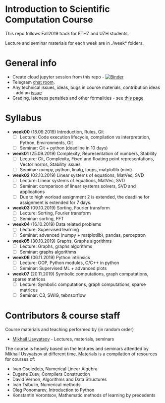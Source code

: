 # Introduction to Scientific Computation Course

This repo follows Fall2019 track for ETHZ and UZH students.

Lecture and seminar materials for each week are in ./week* folders.

# General info
* Create cloud jupyter session from this repo - [![Binder](https://mybinder.org/badge.svg)](https://mybinder.org/v2/gh/Aelphy/ISC2019/fall2019)
* Telegram [chat room](https://t.me/iscfall19).
* Any technical issues, ideas, bugs in course materials, contribution ideas - add an [issue](https://github.com/Aelphy/ISC2019/issues)
* Grading, lateness penalties and other formalities - see [this page](https://github.com/Aelphy/ISC2019/wiki/Homeworks-and-grading-(ETHZ-and-UZH))


# Syllabus
- __week00__ (18.09.2019) Introduction, Rules, Git
  - [ ] Lecture: Code execution lifecycle, compilation vs interpretation, Python, Environments, Git
  - [ ] Seminar: Git + python (deadline in 10 days)
- __week01__ (25.09.2019) Complexity, Representation of numbers, Stability
  - [ ] Lecture: Git, Complexity, Fixed and floating point representations, Vector norms, Stability issues
  - [ ] Seminar: numpy, python, linalg, loops, matplotlib (mini) 
- __week02__ (02.10.2019) Linear systems of equations, MatVec, SVD
  - [ ] Lecture: Linear systems of equations, MatVec, SVD
  - [ ] Seminar: comparison of linear systems solvers, SVD and applications
  - [ ] Due to high worload assignment 2 is extended, the deadline for assignment is extended for 7 days.
- __week03__ (09.10.2019) Sorting, Fourier transform
  - [ ] Lecture: Sorting, Fourier transform
  - [ ] Seminar: sorting, FFT
- __week04__ (16.10.2019) Data related problems
  - [ ] Lecture: Supervised learning
  - [ ] Seminar: advanced (numpy + matplotlib), pandas, perceptron
- __week05__ (30.10.2019) Graphs, Graphs algorithms
  - [ ] Lecture: Graphs, graphs algorithms
  - [ ] Seminar: graphs algorithms
- __week06__ (06.11.2019) Python intrinsics
  - [ ] Lecture: OOP, Python modules, C/C++ in python
  - [ ] Seminar: Supervised ML + advanced plots
- __week07__ (20.11.2019) Symbolic computations, graph computations, sparse matrices
  - [ ] Lecture: Symbolic computations, graph computations, sparse matrices
  - [ ] Seminar: C3, SWIG, tebnsorflow 
# Contributors & course staff
Course materials and teaching performed by (in random order)
- [Mikhail Usvyatsov](http://www.prs.igp.ethz.ch/content/specialinterest/baug/institute-igp/photogrammetry-and-remote-sensing/en/group/people/person-detail.html?persid=242711) - Lectures, materials, seminars

The course is heavily based on the lectures and seminars attended by Mikhail Usvyatsov at different time.
Materials is a compilation of resources for courses of:

- Ivan Oseledets, Numerical Linear Algebra
- Eugene Zuev, Compilers Construction
- David Vernon, Algorithms and Data Structures
- Ivan Tsibulin, Numerical methods
- Oleg Ponomarev, Introduction to Python
- Konstantin Vorontsov, Mathematic methods of learning by precedents
